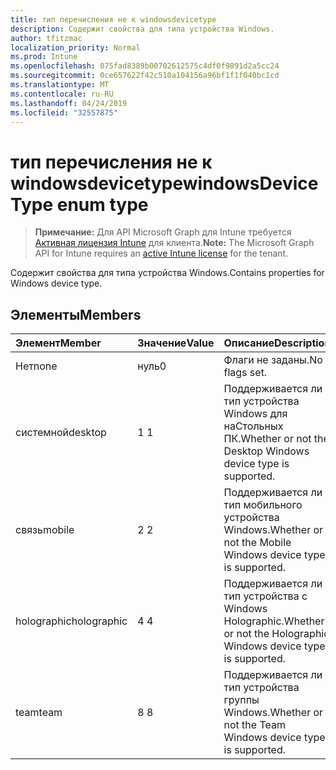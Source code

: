 ```yaml
---
title: тип перечисления не к windowsdevicetype
description: Содержит свойства для типа устройства Windows.
author: tfitzmac
localization_priority: Normal
ms.prod: Intune
ms.openlocfilehash: 075fad8389b00702612575c4df0f9891d2a5cc24
ms.sourcegitcommit: 0ce657622f42c510a104156a96bf1f1f040bc1cd
ms.translationtype: MT
ms.contentlocale: ru-RU
ms.lasthandoff: 04/24/2019
ms.locfileid: "32557875"
---
```

# <a name="windowsdevicetype-enum-type"></a><span data-ttu-id="aa0d6-103">тип перечисления не к windowsdevicetype</span><span class="sxs-lookup"><span data-stu-id="aa0d6-103">windowsDeviceType enum type</span></span>

> <span data-ttu-id="aa0d6-104">**Примечание:** Для API Microsoft Graph для Intune требуется [Активная лицензия Intune](https://go.microsoft.com/fwlink/?linkid=839381) для клиента.</span><span class="sxs-lookup"><span data-stu-id="aa0d6-104">**Note:** The Microsoft Graph API for Intune requires an [active Intune license](https://go.microsoft.com/fwlink/?linkid=839381) for the tenant.</span></span>

<span data-ttu-id="aa0d6-105">Содержит свойства для типа устройства Windows.</span><span class="sxs-lookup"><span data-stu-id="aa0d6-105">Contains properties for Windows device type.</span></span>

## <a name="members"></a><span data-ttu-id="aa0d6-106">Элементы</span><span class="sxs-lookup"><span data-stu-id="aa0d6-106">Members</span></span>
|<span data-ttu-id="aa0d6-107">Элемент</span><span class="sxs-lookup"><span data-stu-id="aa0d6-107">Member</span></span>|<span data-ttu-id="aa0d6-108">Значение</span><span class="sxs-lookup"><span data-stu-id="aa0d6-108">Value</span></span>|<span data-ttu-id="aa0d6-109">Описание</span><span class="sxs-lookup"><span data-stu-id="aa0d6-109">Description</span></span>|
|:---|:---|:---|
|<span data-ttu-id="aa0d6-110">Нет</span><span class="sxs-lookup"><span data-stu-id="aa0d6-110">none</span></span>|<span data-ttu-id="aa0d6-111">нуль</span><span class="sxs-lookup"><span data-stu-id="aa0d6-111">0</span></span>|<span data-ttu-id="aa0d6-112">Флаги не заданы.</span><span class="sxs-lookup"><span data-stu-id="aa0d6-112">No flags set.</span></span>|
|<span data-ttu-id="aa0d6-113">системной</span><span class="sxs-lookup"><span data-stu-id="aa0d6-113">desktop</span></span>|<span data-ttu-id="aa0d6-114">1 </span><span class="sxs-lookup"><span data-stu-id="aa0d6-114">1</span></span>|<span data-ttu-id="aa0d6-115">Поддерживается ли тип устройства Windows для наСтольных ПК.</span><span class="sxs-lookup"><span data-stu-id="aa0d6-115">Whether or not the Desktop Windows device type is supported.</span></span>|
|<span data-ttu-id="aa0d6-116">связь</span><span class="sxs-lookup"><span data-stu-id="aa0d6-116">mobile</span></span>|<span data-ttu-id="aa0d6-117">2 </span><span class="sxs-lookup"><span data-stu-id="aa0d6-117">2</span></span>|<span data-ttu-id="aa0d6-118">Поддерживается ли тип мобильного устройства Windows.</span><span class="sxs-lookup"><span data-stu-id="aa0d6-118">Whether or not the Mobile Windows device type is supported.</span></span>|
|<span data-ttu-id="aa0d6-119">holographic</span><span class="sxs-lookup"><span data-stu-id="aa0d6-119">holographic</span></span>|<span data-ttu-id="aa0d6-120">4 </span><span class="sxs-lookup"><span data-stu-id="aa0d6-120">4</span></span>|<span data-ttu-id="aa0d6-121">Поддерживается ли тип устройства с Windows Holographic.</span><span class="sxs-lookup"><span data-stu-id="aa0d6-121">Whether or not the Holographic Windows device type is supported.</span></span>|
|<span data-ttu-id="aa0d6-122">team</span><span class="sxs-lookup"><span data-stu-id="aa0d6-122">team</span></span>|<span data-ttu-id="aa0d6-123">8 </span><span class="sxs-lookup"><span data-stu-id="aa0d6-123">8</span></span>|<span data-ttu-id="aa0d6-124">Поддерживается ли тип устройства группы Windows.</span><span class="sxs-lookup"><span data-stu-id="aa0d6-124">Whether or not the Team Windows device type is supported.</span></span>|



